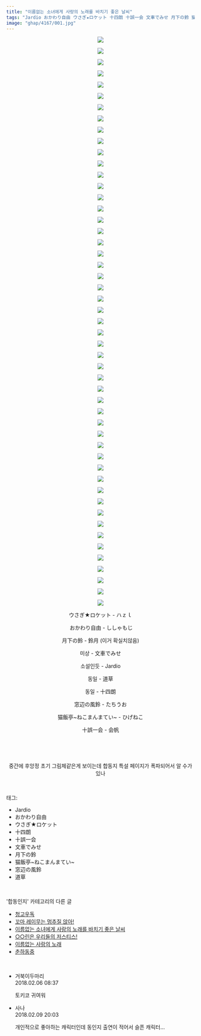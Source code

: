 ```yaml
---
title: "이름없는 소녀에게 사랑의 노래를 바치기 좋은 날씨"
tags: "Jardio おかわり自由 ウさぎ★ロケット 十四朗 十誤一会 文車でみせ 月下の鈴 猫飯亭~ねこまんまてい~ 窓辺の風鈴 道草 なにかがよんでる ゆういち 합동인지"
image: "ghap/4167/001.jpg"
---
```

<div class="article">
<p style="text-align: center; clear: none; float: none;"><img src="{{ site.nasurl }}/ghap/4167/001.jpg"/></p>
<p style="text-align: center; clear: none; float: none;"><img src="{{ site.nasurl }}/ghap/4167/002.jpg"/></p>
<p style="text-align: center; clear: none; float: none;"><img src="{{ site.nasurl }}/ghap/4167/003.jpg"/></p>
<p style="text-align: center; clear: none; float: none;"><img src="{{ site.nasurl }}/ghap/4167/004.jpg"/></p>
<p style="text-align: center; clear: none; float: none;"><img src="{{ site.nasurl }}/ghap/4167/005.jpg"/></p>
<p style="text-align: center; clear: none; float: none;"><img src="{{ site.nasurl }}/ghap/4167/006.jpg"/></p>
<p style="text-align: center; clear: none; float: none;"><img src="{{ site.nasurl }}/ghap/4167/007.jpg"/></p>
<p style="text-align: center; clear: none; float: none;"><img src="{{ site.nasurl }}/ghap/4167/008.jpg"/></p>
<p style="text-align: center; clear: none; float: none;"><img src="{{ site.nasurl }}/ghap/4167/009.jpg"/></p>
<p style="text-align: center; clear: none; float: none;"><img src="{{ site.nasurl }}/ghap/4167/010.jpg"/></p>
<p style="text-align: center; clear: none; float: none;"><img src="{{ site.nasurl }}/ghap/4167/011.jpg"/></p>
<p style="text-align: center; clear: none; float: none;"><img src="{{ site.nasurl }}/ghap/4167/012.jpg"/></p>
<p style="text-align: center; clear: none; float: none;"><img src="{{ site.nasurl }}/ghap/4167/013.jpg"/></p>
<p style="text-align: center; clear: none; float: none;"><img src="{{ site.nasurl }}/ghap/4167/014.jpg"/></p>
<p style="text-align: center; clear: none; float: none;"><img src="{{ site.nasurl }}/ghap/4167/015.jpg"/></p>
<p style="text-align: center; clear: none; float: none;"><img src="{{ site.nasurl }}/ghap/4167/016.jpg"/></p>
<p style="text-align: center; clear: none; float: none;"><img src="{{ site.nasurl }}/ghap/4167/017.jpg"/></p>
<p style="text-align: center; clear: none; float: none;"><img src="{{ site.nasurl }}/ghap/4167/018.jpg"/></p>
<p style="text-align: center; clear: none; float: none;"><img src="{{ site.nasurl }}/ghap/4167/019.jpg"/></p>
<p style="text-align: center; clear: none; float: none;"><img src="{{ site.nasurl }}/ghap/4167/020.jpg"/></p>
<p style="text-align: center; clear: none; float: none;"><img src="{{ site.nasurl }}/ghap/4167/021.jpg"/></p>
<p style="text-align: center; clear: none; float: none;"><img src="{{ site.nasurl }}/ghap/4167/022.jpg"/></p>
<p style="text-align: center; clear: none; float: none;"><img src="{{ site.nasurl }}/ghap/4167/023.jpg"/></p>
<p style="text-align: center; clear: none; float: none;"><img src="{{ site.nasurl }}/ghap/4167/024.jpg"/></p>
<p style="text-align: center; clear: none; float: none;"><img src="{{ site.nasurl }}/ghap/4167/025.jpg"/></p>
<p style="text-align: center; clear: none; float: none;"><img src="{{ site.nasurl }}/ghap/4167/026.jpg"/></p>
<p style="text-align: center; clear: none; float: none;"><img src="{{ site.nasurl }}/ghap/4167/027.jpg"/></p>
<p style="text-align: center; clear: none; float: none;"><img src="{{ site.nasurl }}/ghap/4167/028.jpg"/></p>
<p style="text-align: center; clear: none; float: none;"><img src="{{ site.nasurl }}/ghap/4167/029.jpg"/></p>
<p style="text-align: center; clear: none; float: none;"><img src="{{ site.nasurl }}/ghap/4167/030.jpg"/></p>
<p style="text-align: center; clear: none; float: none;"><img src="{{ site.nasurl }}/ghap/4167/031.jpg"/></p>
<p style="text-align: center; clear: none; float: none;"><img src="{{ site.nasurl }}/ghap/4167/032.jpg"/></p>
<p style="text-align: center; clear: none; float: none;"><img src="{{ site.nasurl }}/ghap/4167/033.jpg"/></p>
<p style="text-align: center; clear: none; float: none;"><img src="{{ site.nasurl }}/ghap/4167/034.jpg"/></p>
<p style="text-align: center; clear: none; float: none;"><img src="{{ site.nasurl }}/ghap/4167/035.jpg"/></p>
<p style="text-align: center; clear: none; float: none;"><img src="{{ site.nasurl }}/ghap/4167/036.jpg"/></p>
<p style="text-align: center; clear: none; float: none;"><img src="{{ site.nasurl }}/ghap/4167/037.jpg"/></p>
<p style="text-align: center; clear: none; float: none;"><img src="{{ site.nasurl }}/ghap/4167/038.jpg"/></p>
<p style="text-align: center; clear: none; float: none;"><img src="{{ site.nasurl }}/ghap/4167/039.jpg"/></p>
<p style="text-align: center; clear: none; float: none;"><img src="{{ site.nasurl }}/ghap/4167/040.jpg"/></p>
<p style="text-align: center; clear: none; float: none;"><img src="{{ site.nasurl }}/ghap/4167/041.jpg"/></p>
<p style="text-align: center; clear: none; float: none;"><img src="{{ site.nasurl }}/ghap/4167/042.jpg"/></p>
<p style="text-align: center; clear: none; float: none;"><img src="{{ site.nasurl }}/ghap/4167/043.jpg"/></p>
<p style="text-align: center; clear: none; float: none;"><img src="{{ site.nasurl }}/ghap/4167/044.jpg"/></p>
<p style="text-align: center; clear: none; float: none;"><img src="{{ site.nasurl }}/ghap/4167/045.jpg"/></p>
<p style="text-align: center; clear: none; float: none;"><img src="{{ site.nasurl }}/ghap/4167/046.jpg"/></p>
<p style="text-align: center; clear: none; float: none;"><img src="{{ site.nasurl }}/ghap/4167/047.jpg"/></p>
<p style="text-align: center; clear: none; float: none;"><img src="{{ site.nasurl }}/ghap/4167/048.jpg"/></p>
<p style="text-align: center; clear: none; float: none;"><img src="{{ site.nasurl }}/ghap/4167/049.jpg"/></p>
<p style="text-align: center; clear: none; float: none;"><img src="{{ site.nasurl }}/ghap/4167/050.jpg"/></p>
<p style="text-align: center; clear: none; float: none;"><img src="{{ site.nasurl }}/ghap/4167/051.jpg"/></p>
<p style="text-align: center; clear: none; float: none;">ウさぎ★ロケット - ハｚｌ</p>
<p style="text-align: center; clear: none; float: none;"> おかわり自由 - ししゃもじ</p>
<p style="text-align: center; clear: none; float: none;">月下の鈴 - 鈴月 (이거 확실치않음)</p>
<p style="text-align: center; clear: none; float: none;">미상 - 文車でみせ</p>
<p style="text-align: center; clear: none; float: none;">소설인듯 - Jardio</p>
<p style="text-align: center; clear: none; float: none;">동일 - 道草</p>
<p style="text-align: center; clear: none; float: none;">동일 - 十四朗</p>
<p style="text-align: center; clear: none; float: none;">窓辺の風鈴 - たちうお</p>
<p style="text-align: center; clear: none; float: none;">猫飯亭~ねこまんまてい~ - ひげねこ</p>
<p style="text-align: center; clear: none; float: none;">十誤一会 - 会帆</p>
<p style="text-align: center; clear: none; float: none;"><br/></p>
<p style="text-align: center; clear: none; float: none;"><br/></p>
<p style="text-align: center; clear: none; float: none;">중간에 후앙정 초기 그림체같은게 보이는데 합동지 특설 페이지가 폭파되어서 알 수가 있나</p>
</div><br/>
<div class="tagTrail">
<p>태그: </p>
<ul>
<li>Jardio</li>
<li>おかわり自由</li>
<li>ウさぎ★ロケット</li>
<li>十四朗</li>
<li>十誤一会</li>
<li>文車でみせ</li>
<li>月下の鈴</li>
<li>猫飯亭~ねこまんまてい~</li>
<li>窓辺の風鈴</li>
<li>道草</li>
</ul>
</div><br/>
<div class="another">
<p>'합동인지' 카테고리의 다른 글</p>
<ul>
<li><a href="/2018-02-08-ghap_4178">청고우독</a></li>
<li><a href="/2018-02-08-ghap_4176">꼬마 레이무는 멈추질 않아!</a></li>
<li><a href="/2018-02-06-ghap_4167">이름없는 소녀에게 사랑의 노래를 바치기 좋은 날씨</a></li>
<li><a href="/2018-02-06-ghap_4165">○○린은 우리들의 저스티스!</a></li>
<li><a href="/2018-02-06-ghap_4164">이름없는 사랑의 노래</a></li>
<li><a href="/2018-02-04-ghap_4162">춘하동중</a></li>
</ul>
</div><br/>
<div class="cb_module cb_fluid">
<div class="cb_wrt cb_profile">
<div class="comment">
<ul>
<li class="cb_thumb_off" id="comment15193381">
<div class="cb_comment_area">
<div class="cb_info_area">
<div class="cb_section">
<span class="cb_nick_name">거북이두마리</span>
</div>
<div class="cb_section">
<span class="cb_date">2018.02.06 08:37 </span>
</div>
</div>
<div class="cb_dsc_comment">
<p class="cb_dsc">
											토키코 귀여워
										</p>
</div>
</div></li>
<li class="cb_thumb_off" id="comment15196218">
<div class="cb_comment_area">
<div class="cb_info_area">
<div class="cb_section">
<span class="cb_nick_name">사나</span>
</div>
<div class="cb_section">
<span class="cb_date">2018.02.09 20:03 </span>
</div>
</div>
<div class="cb_dsc_comment">
<p class="cb_dsc">
											개인적으로 좋아하는 캐릭터인데 동인지 출연이 적어서 슬픈 캐릭터...
										</p>
</div>
</div></li>
</ul>
</div>
</div><!-- commentList close -->
</div><br/>
